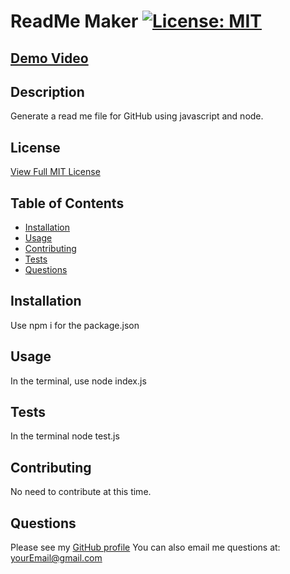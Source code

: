 
  # ReadMe Maker [![License: MIT](https://img.shields.io/badge/License-MIT-yellow.svg)](https://opensource.org/licenses/MIT)
  [Demo Video](https://drive.google.com/file/d/1cSVTcLB6unNn2QgwOZ-1HaJ4XZ3foEUm/view)
---
  ## Description
   Generate a read me file for GitHub using javascript and node.

  ## License
   [View Full MIT License](https://opensource.org/licenses/MIT)

  ## Table of Contents

  * [Installation](#installation)
  * [Usage](#usage)
  * [Contributing](#contributing)
  * [Tests](#tests)
  * [Questions](#questions)


  ## Installation
   Use npm i for the package.json

  ## Usage

   In the terminal, use node index.js

  ## Tests
   In the terminal node test.js

   ## Contributing
   No need to contribute at this time.

  ## Questions
   Please see my [GitHub profile](https://github.com/profileHere)
   You can also email me questions at: yourEmail@gmail.com

